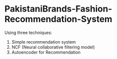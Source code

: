 # PakistaniBrands-Fashion-Recommendation-System

Using three techniques:
1. Simple recommendation system
2. NCF (Neural collaborative filtering model)
3. Autoencoder for Recommendation
